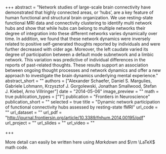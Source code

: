 +++
abstract = "Network studies of large-scale brain connectivity have demonstrated that highly connected areas, or ‘hubs’, are a key feature of human functional and structural brain organization. We use resting-state functional MRI data and connectivity clustering to identify multi network hubs and show that while hubs can belong to multiple networks their degree of integration into these different networks varies dynamically over time. In addition, we found that these network dynamics were inversely related to positive self-generated thoughts reported by individuals and were further decreased with older age. Moreover, the left caudate varied its degree of participation between a default mode subnetwork and a limbic network. This variation was predictive of individual differences in the reports of past-related thoughts. These results support an association between ongoing thought processes and network dynamics and offer a new approach to investigate the brain dynamics underlying mental experience."
abstract_short = ""
authors = ["Alexander Schaefer, Daniel S. Margulies, Gabriele Lohmann, Krzysztof J. Gorgolewski, Jonathan Smallwood, Stefan J. Kiebel, Arno Villringer"]
date = "2014-05-06"
image_preview = ""
math = true
publication_types = ["1"]
publication = "Frontiers in Neuroscience"
publication_short = ""
selected = true
title = "Dynamic network participation of functional connectivity hubs assessed by resting-state fMRI"
url_code = ""
url_dataset = ""
url_pdf = "http://journal.frontiersin.org/article/10.3389/fnhum.2014.00195/pdf"
url_project = ""
url_slides = ""
url_video = ""

+++

More detail can easily be written here using *Markdown* and $\rm \LaTeX$ math code.

